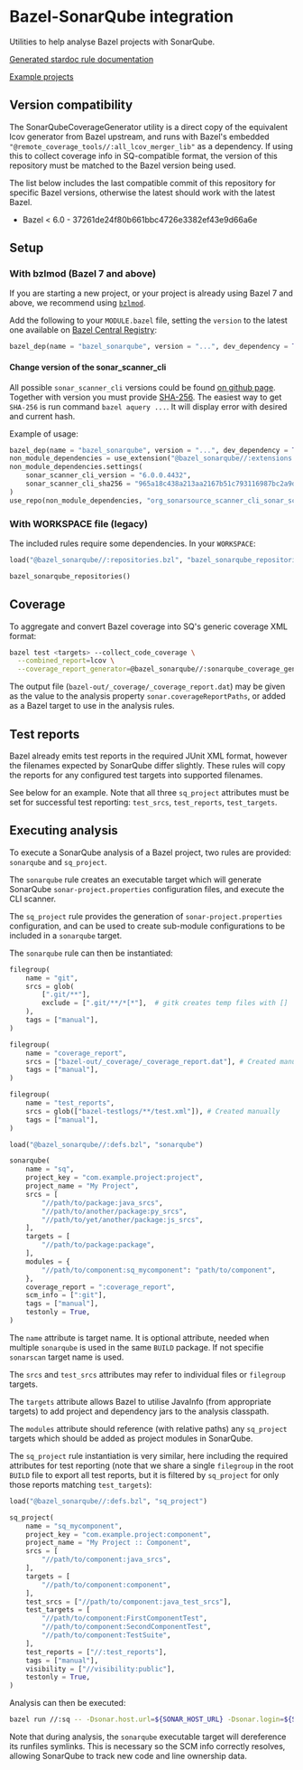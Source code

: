 # Bazel-SonarQube integration

Utilities to help analyse Bazel projects with SonarQube.

[Generated stardoc rule documentation](./docs/bazel_sonarqube.md)

[Example projects](./examples)

## Version compatibility

The SonarQubeCoverageGenerator utility is a direct copy of the equivalent lcov
generator from Bazel upstream, and runs with Bazel's embedded
`"@remote_coverage_tools//:all_lcov_merger_lib"` as a dependency. If using this
to collect coverage info in SQ-compatible format, the version of this repository
must be matched to the Bazel version being used.

The list below includes the last compatible commit of this repository for
specific Bazel versions, otherwise the latest should work with the latest Bazel.

* Bazel < 6.0 - 37261de24f80b661bbc4726e3382ef43e9d66a6e

## Setup

### With bzlmod (Bazel 7 and above)

If you are starting a new project, or your project is already using Bazel 7 and
above, we recommend using [`bzlmod`](https://bazel.build/external/overview).

Add the following to your `MODULE.bazel` file, setting the `version` to the latest one
available on [Bazel Central Registry](https://registry.bazel.build/modules/bazel_sonarqube):

```python
bazel_dep(name = "bazel_sonarqube", version = "...", dev_dependency = True)
```

#### Change version of the sonar_scanner_cli

All possible `sonar_scanner_cli` versions could be found [on github page](https://github.com/SonarSource/sonar-scanner-cli/releases).
Together with version you must provide [SHA-256](https://en.wikipedia.org/wiki/SHA-2).
The easiest way to get `SHA-256` is run command `bazel aquery ...`.
It will display error with desired and current hash.

Example of usage:

```python
bazel_dep(name = "bazel_sonarqube", version = "...", dev_dependency = True)
non_module_dependencies = use_extension("@bazel_sonarqube//:extensions.bzl", "non_module_dependencies")
non_module_dependencies.settings(
    sonar_scanner_cli_version = "6.0.0.4432",
    sonar_scanner_cli_sha256 = "965a18c438a213aa2167b51c793116987bc2a9df9ad245c8e02d3ab3e54022e7",
)
use_repo(non_module_dependencies, "org_sonarsource_scanner_cli_sonar_scanner_cli")
```

### With WORKSPACE file (legacy)

The included rules require some dependencies. In your `WORKSPACE`:

```python
load("@bazel_sonarqube//:repositories.bzl", "bazel_sonarqube_repositories")

bazel_sonarqube_repositories()
```

## Coverage

To aggregate and convert Bazel coverage into SQ's generic coverage XML format:

```sh
bazel test <targets> --collect_code_coverage \
  --combined_report=lcov \
  --coverage_report_generator=@bazel_sonarqube//:sonarqube_coverage_generator
```

The output file (`bazel-out/_coverage/_coverage_report.dat`) may be given as
the value to the analysis property `sonar.coverageReportPaths`, or added as a
Bazel target to use in the analysis rules.

## Test reports

Bazel already emits test reports in the required JUnit XML format, however the
filenames expected by SonarQube differ slightly. These rules will copy the
reports for any configured test targets into supported filenames.

See below for an example. Note that all three `sq_project` attributes must be
set for successful test reporting: `test_srcs`, `test_reports`, `test_targets`.

## Executing analysis

To execute a SonarQube analysis of a Bazel project, two rules are provided:
`sonarqube` and `sq_project`.

The `sonarqube` rule creates an executable target which will generate SonarQube
`sonar-project.properties` configuration files, and execute the CLI scanner.

The `sq_project` rule provides the generation of `sonar-project.properties`
configuration, and can be used to create sub-module configurations to be
included in a `sonarqube` target.

The `sonarqube` rule can then be instantiated:

```python
filegroup(
    name = "git",
    srcs = glob(
        [".git/**"],
        exclude = [".git/**/*[*"],  # gitk creates temp files with []
    ),
    tags = ["manual"],
)

filegroup(
    name = "coverage_report",
    srcs = ["bazel-out/_coverage/_coverage_report.dat"], # Created manually
    tags = ["manual"],
)

filegroup(
    name = "test_reports",
    srcs = glob(["bazel-testlogs/**/test.xml"]), # Created manually
    tags = ["manual"],
)

load("@bazel_sonarqube//:defs.bzl", "sonarqube")

sonarqube(
    name = "sq",
    project_key = "com.example.project:project",
    project_name = "My Project",
    srcs = [
        "//path/to/package:java_srcs",
        "//path/to/another/package:py_srcs",
        "//path/to/yet/another/package:js_srcs",
    ],
    targets = [
        "//path/to/package:package",
    ],
    modules = {
        "//path/to/component:sq_mycomponent": "path/to/component",
    },
    coverage_report = ":coverage_report",
    scm_info = [":git"],
    tags = ["manual"],
    testonly = True,
)
```

The `name` attribute is target name. It is optional attribute, needed when
multiple `sonarqube` is used in the same `BUILD` package.
If not specifie `sonarscan` target name is used.

The `srcs` and `test_srcs` attributes may refer to individual files or
`filegroup` targets.

The `targets` attribute allows Bazel to utilise JavaInfo (from appropriate
targets) to add project and dependency jars to the analysis classpath.

The `modules` attribute should reference (with relative paths) any `sq_project`
targets which should be added as project modules in SonarQube.

The `sq_project` rule instantiation is very similar, here including the
required attributes for test reporting (note that we share a single `filegroup`
in the root `BUILD` file to export all test reports, but it is filtered by
`sq_project` for only those reports matching `test_targets`):

```python
load("@bazel_sonarqube//:defs.bzl", "sq_project")

sq_project(
    name = "sq_mycomponent",
    project_key = "com.example.project:component",
    project_name = "My Project :: Component",
    srcs = [
        "//path/to/component:java_srcs",
    ],
    targets = [
        "//path/to/component:component",
    ],
    test_srcs = ["//path/to/component:java_test_srcs"],
    test_targets = [
        "//path/to/component:FirstComponentTest",
        "//path/to/component:SecondComponentTest",
        "//path/to/component:TestSuite",
    ],
    test_reports = ["//:test_reports"],
    tags = ["manual"],
    visibility = ["//visibility:public"],
    testonly = True,
)
```

Analysis can then be executed:

```sh
bazel run //:sq -- -Dsonar.host.url=${SONAR_HOST_URL} -Dsonar.login=${SONAR_AUTH_TOKEN}
```

Note that during analysis, the `sonarqube` executable target will dereference
its runfiles symlinks. This is necessary so the SCM info correctly resolves,
allowing SonarQube to track new code and line ownership data.
